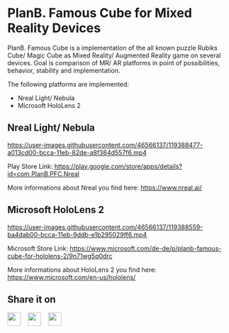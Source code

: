 # PlanB. Famous Cube for Mixed Reality Devices
PlanB. Famous Cube is a implementation of the all known puzzle Rubiks Cube/ Magic Cube as Mixed Reality/ Augmented Reality game on several devices. Goal is comparison of MR/ AR platforms in point of possibilities, behavior, stability and implementation.

The following platforms are implemented:
- Nreal Light/ Nebula
- Microsoft HoloLens 2

## Nreal Light/ Nebula
https://user-images.githubusercontent.com/46566137/119388477-a013cd00-bcca-11eb-82de-a8f364d557f6.mp4

Play Store Link:
https://play.google.com/store/apps/details?id=com.PlanB.PFC.Nreal

More informations about Nreal you find here:
https://www.nreal.ai/


## Microsoft HoloLens 2
https://user-images.githubusercontent.com/46566137/119388559-ba4dab00-bcca-11eb-9ddb-e1b295029ff6.mp4

Microsoft Store Link:
https://www.microsoft.com/de-de/p/planb-famous-cube-for-hololens-2/9n71wg5q0drc

More informations about HoloLens 2 you find here:
https://www.microsoft.com/en-us/hololens/


## Share it on
[<img src="https://github.com/bradvin/social-share-urls/blob/master/images/logo-icons-white-background/twitter.jpg" width="30px;"/>](https://twitter.com/intent/tweet?url=https%3A%2F%2Fgithub.com%2FPlanBGmbH%2FPlanB.-Famous-Cube&text=PlanB.%20Famous%20Cube%20for%20Mixed%20Reality%20Devices&hashtags=mixed-reality%2CHoloLens%2CNreal%2CPlanB)&nbsp; &nbsp; [<img src="https://github.com/bradvin/social-share-urls/blob/master/images/logo-icons-white-background/reddit.jpg" width="30px;"/>](https://reddit.com/submit?url=https%3A%2F%2Fgithub.com%2FPlanBGmbH%2FPlanB.-Famous-Cube&title=PlanB.%20Famous%20Cube%20for%20Mixed%20Reality%20Devices)&nbsp; &nbsp; [<img src="https://github.com/bradvin/social-share-urls/blob/master/images/logo-icons-white-background/linkedin.jpg" width="30px;"/>](https://www.linkedin.com/sharing/share-offsite/?url=https%3A%2F%2Fgithub.com%2FPlanBGmbH%2FPlanB.-Famous-Cube)
